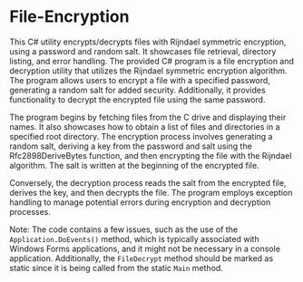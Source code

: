 # File-Encryption
 This C# utility encrypts/decrypts files with Rijndael symmetric encryption, using a password and random salt. It showcases file retrieval, directory listing, and error handling.
 The provided C# program is a file encryption and decryption utility that utilizes the Rijndael symmetric encryption algorithm. The program allows users to encrypt a file with a specified password, generating a random salt for added security. Additionally, it provides functionality to decrypt the encrypted file using the same password.

The program begins by fetching files from the C drive and displaying their names. It also showcases how to obtain a list of files and directories in a specified root directory. The encryption process involves generating a random salt, deriving a key from the password and salt using the Rfc2898DeriveBytes function, and then encrypting the file with the Rijndael algorithm. The salt is written at the beginning of the encrypted file.

Conversely, the decryption process reads the salt from the encrypted file, derives the key, and then decrypts the file. The program employs exception handling to manage potential errors during encryption and decryption processes.

Note: The code contains a few issues, such as the use of the `Application.DoEvents()` method, which is typically associated with Windows Forms applications, and it might not be necessary in a console application. Additionally, the `FileDecrypt` method should be marked as static since it is being called from the static `Main` method.
